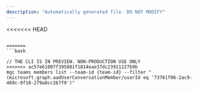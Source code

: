 ```yaml
---
description: "Automatically generated file. DO NOT MODIFY"
---
```


<<<<<<< HEAD
```cli

=======
```bash

// THE CLI IS IN PREVIEW. NON-PRODUCTION USE ONLY
>>>>>>> ac57e61007f395881f1814eae37dc23911227b9b
mgc teams members list --team-id {team-id} --filter "(microsoft.graph.aadUserConversationMember/userId eq '73761f06-2ac9-469c-9f10-279a8cc267f9')"

```